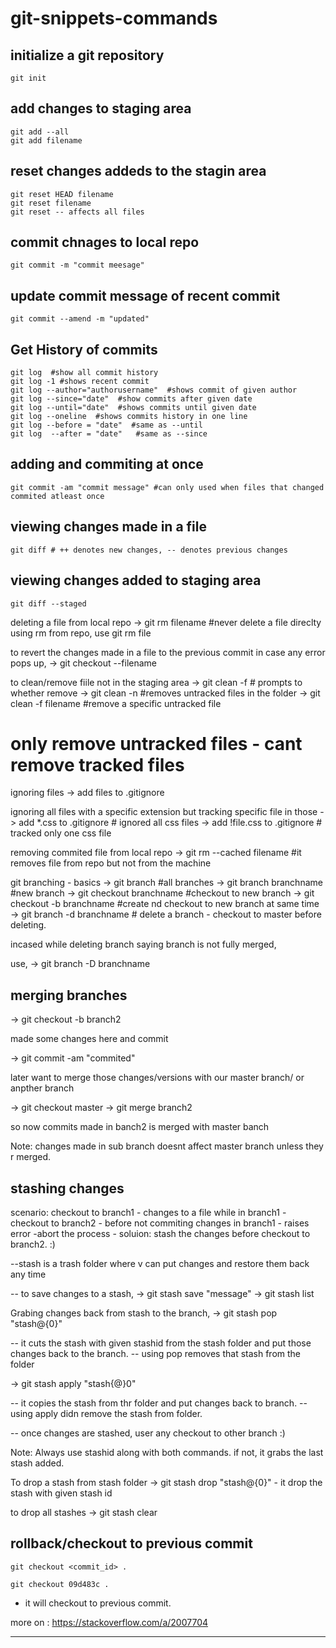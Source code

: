 # git-snippets-commands


## initialize a git repository
```git
git init
```

## add changes to staging area

```git
git add --all
git add filename
```

## reset changes addeds to the stagin area

```git
git reset HEAD filename
git reset filename
git reset -- affects all files
```
## commit chnages to local repo

```git
git commit -m "commit meesage"
```

## update commit message of recent commit

```git
git commit --amend -m "updated"
```

## Get History of commits

```git
git log  #show all commit history
git log -1 #shows recent commit
git log --author="authorusername"  #shows commit of given author
git log --since="date"  #show commits after given date
git log --until="date"  #shows commits until given date
git log --oneline  #shows commits history in one line
git log --before = "date"  #same as --until
git log  --after = "date"   #same as --since
```
## adding and commiting at once

```git
git commit -am "commit message" #can only used when files that changed commited atleast once
```

## viewing changes made in a file

```git
git diff # ++ denotes new changes, -- denotes previous changes
```

## viewing changes added to staging area

```git
git diff --staged
```
deleting a file from local repo
-> git rm filename  #never delete a file direclty using rm from repo, use git rm file


to revert the changes made in a file to the previous commit in case any error pops up,
-> git checkout --filename

to clean/remove fiile not in the staging area
-> git clean -f  # prompts to whether remove
-> git clean -n  #removes untracked files in the folder
-> git clean -f filename #remove a specific untracked file
   # only remove untracked files - cant remove tracked files

ignoring files
-> add files to .gitignore

ignoring all files with a specific extension but tracking specific file in those
-> add *.css to .gitignore  # ignored all css files
-> add !file.css to .gitignore # tracked only one css file


removing commited file from local repo
-> git rm --cached filename   #it removes file from repo but not from the machine


git branching - basics
-> git branch  #all branches
-> git branch branchname #new branch
-> git checkout branchname #checkout to new branch
-> git checkout -b branchname #create nd checkout to new branch at same time
-> git branch -d branchname  # delete a branch - checkout to master before deleting.

incased while deleting branch saying branch is not fully merged,

use, 
-> git branch -D branchname

merging branches
------------
-> git checkout -b branch2

made some changes here and commit

-> git commit -am "commited"

later want to merge those changes/versions with our master branch/ or anpther branch

-> git checkout master
-> git merge branch2

so now commits made in banch2 is merged with master banch

Note: changes made in sub branch doesnt affect master branch unless they r merged.

stashing changes
------------------
scenario:
	checkout to branch1 - changes to a file while in branch1 - checkout to branch2 - before not commiting changes in branch1 - raises error -abort the process - soluion: stash the changes before checkout to branch2. :)

--stash is a trash folder where v can put changes and restore them back any time

-- to save changes to a stash,
-> git stash save "message"
-> git stash list

Grabing changes back from stash to the branch,
-> git stash pop "stash@{0}"

-- it cuts the stash with given stashid from the stash folder and put those changes back to the branch.
-- using pop removes that stash from the folder 

-> git stash apply "stash{@}0"

-- it copies the stash from thr folder and put changes back to branch.
-- using apply didn remove the stash from folder.

-- once changes are stashed, user any checkout to other branch :)

Note: Always use stashid along with both commands. if not, it grabs the last stash added.

To drop a stash from stash folder
-> git stash drop "stash@{0}"
	- it drop the stash with given stash id

to drop all stashes
-> git stash clear


## rollback/checkout to previous commit

```git
git checkout <commit_id> .

git checkout 09d483c .
```
- it will checkout to previous commit.

more on :
https://stackoverflow.com/a/2007704

---
